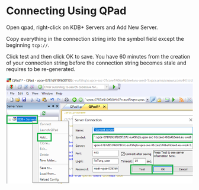 Connecting Using QPad
===============

Open qpad, right-click on KDB+ Servers and Add New Server.

Copy everything in the connection string into the symbol field except the beginning ``tcp://``.

Click test and then click OK to save. You have 60 minutes from the creation of your connection string before the connection string becomes stale and requires to be re-generated.

![Add Server Connection](workshop/graphics/qpad_add_server.png)